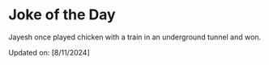 # Joke of the Day

<!-- #joke -->
Jayesh once played chicken with a train in an underground tunnel and won.

Updated on: [8/11/2024]
<!-- #jokeEnd -->